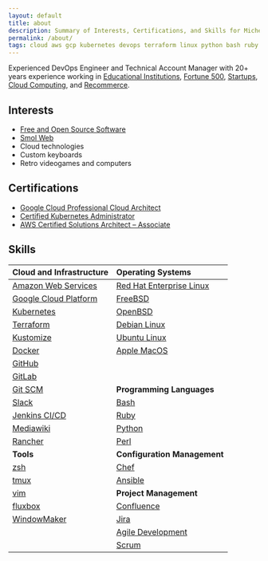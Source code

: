 ```yaml
---
layout: default
title: about
description: Summary of Interests, Certifications, and Skills for Micheal Waltz
permalink: /about/
tags: cloud aws gcp kubernetes devops terraform linux python bash ruby jenkins github gitlab scrum agile sre
---
```


Experienced DevOps Engineer and Technical Account Manager with 20+ years experience working in [Educational Institutions](https://www.ucsd.edu), [Fortune 500](https://www.qualcomm.com), [Startups](https://www.demandbase.com), [Cloud Computing](https://aws.amazon.com), and [Recommerce](https://www.therealreal.com).

## Interests

- [Free and Open Source Software](https://en.wikipedia.org/wiki/Free_and_open-source_software)
- [Smol Web](https://web.archive.org/web/20240328161105/https://zserge.com/posts/small-web/)
- Cloud technologies
- Custom keyboards
- Retro videogames and computers

## Certifications
- [Google Cloud Professional Cloud Architect](https://www.credential.net/7d6a6c1c-5355-4324-9165-f12bb06c37c2)
- [Certified Kubernetes Administrator](https://www.credly.com/badges/07c2cb01-c0a6-4d7c-9dcb-246b728e43b2)
- [AWS Certified Solutions Architect – Associate](https://www.credly.com/badges/29cb8214-7882-45c3-9715-8fe216d43ade)

## Skills

| **Cloud and Infrastructure** | **Operating Systems** |
| :---| :--- |
| [Amazon Web Services](https://aws.amazon.com/) | [Red Hat Enterprise Linux](https://www.redhat.com/en/technologies/linux-platforms/enterprise-linux) |
| [Google Cloud Platform](https://cloud.google.com/) | [FreeBSD](https://www.freebsd.org/)|
| [Kubernetes](https://kubernetes.io) | [OpenBSD](https://www.openbsd.org/) |
| [Terraform](https://www.terraform.io/) | [Debian Linux](https://www.debian.org/) |
| [Kustomize](https://kustomize.io/) | [Ubuntu Linux](https://www.ubuntu.com/) |
| [Docker](https://www.docker.com) | [Apple MacOS](https://www.apple.com/macos) |
| [GitHub](https://www.github.com/) | |
| [GitLab](https://www.gitlab.com/) | |
| [Git SCM](https://git-scm.com/) | **Programming Languages** |
| [Slack](https://www.slack.com/) | [Bash](https://www.gnu.org/software/bash/) |
| [Jenkins CI/CD](https://jenkins-ci.org/) | [Ruby](https://www.ruby-lang.org/en/) |
| [Mediawiki](https://www.mediawiki.org/wiki/MediaWiki) | [Python](https://www.python.org/) |
| [Rancher](https://rancher.com/) | [Perl](https://www.perl.org/) |
| **Tools** | **Configuration Management** |
| [zsh](https://www.zsh.org/) | [Chef](https://www.chef.io/) |
| [tmux](https://github.com/tmux/tmux) | [Ansible](https://www.ansible.com/) |
| [vim](https://www.vim.org/) | **Project Management** |
| [fluxbox](http://fluxbox.org/) | [Confluence](https://www.atlassian.com/software/confluence) |
| [WindowMaker](https://www.windowmaker.org/) | [Jira](https://www.atlassian.com/software/jira) |
| | [Agile Development](http://www.agilemanifesto.org/) |
| | [Scrum](https://en.wikipedia.org/wiki/Scrum_(software_development)) |
